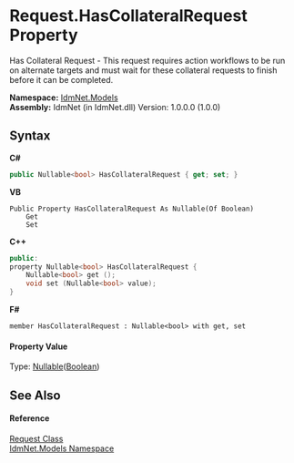 # Request.HasCollateralRequest Property 
 

Has Collateral Request - This request requires action workflows to be run on alternate targets and must wait for these collateral requests to finish before it can be completed.

**Namespace:**&nbsp;<a href="N_IdmNet_Models">IdmNet.Models</a><br />**Assembly:**&nbsp;IdmNet (in IdmNet.dll) Version: 1.0.0.0 (1.0.0)

## Syntax

**C#**<br />
``` C#
public Nullable<bool> HasCollateralRequest { get; set; }
```

**VB**<br />
``` VB
Public Property HasCollateralRequest As Nullable(Of Boolean)
	Get
	Set
```

**C++**<br />
``` C++
public:
property Nullable<bool> HasCollateralRequest {
	Nullable<bool> get ();
	void set (Nullable<bool> value);
}
```

**F#**<br />
``` F#
member HasCollateralRequest : Nullable<bool> with get, set

```


#### Property Value
Type: <a href="http://msdn2.microsoft.com/en-us/library/b3h38hb0" target="_blank">Nullable</a>(<a href="http://msdn2.microsoft.com/en-us/library/a28wyd50" target="_blank">Boolean</a>)

## See Also


#### Reference
<a href="T_IdmNet_Models_Request">Request Class</a><br /><a href="N_IdmNet_Models">IdmNet.Models Namespace</a><br />